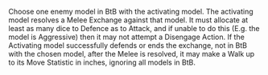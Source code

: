 Choose one enemy model in BtB with the activating model. The activating model resolves a Melee Exchange against that model. It must allocate at least as many dice to Defence as to Attack, and if unable to do this (E.g. the model is Aggressive) then it may not attempt a Disengage Action. If the Activating model successfully defends or ends the exchange, not in BtB with the chosen model, after the Melee is resolved, it may make a Walk up to its Move Statistic in inches, ignoring all models in BtB.